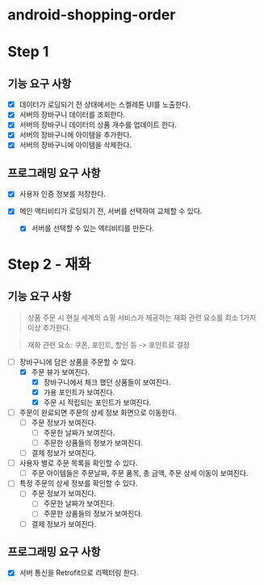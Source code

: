 # android-shopping-order
# Step 1
## 기능 요구 사항
- [x] 데이터가 로딩되기 전 상태에서는 스켈레톤 UI를 노출한다.
- [x] 서버의 장바구니 데이터를 조회한다.
- [x] 서버의 장바구니 데이터의 상품 개수를 업데이트 한다.
- [x] 서버의 장바구니에 아이템을 추가한다.
- [x] 서버의 장바구니에 아이템을 삭제한다.

## 프로그래밍 요구 사항
- [x] 사용자 인증 정보를 저장한다.
  
- [x] 메인 액티비티가 로딩되기 전, 서버를 선택하여 교체할 수 있다.
  - [x] 서버를 선택할 수 있는 액티비티를 만든다.

# Step 2 - 재화
## 기능 요구 사항
> 상품 주문 시 현실 세계의 쇼핑 서비스가 제공하는 재화 관련 요소를 최소 1가지 이상 추가한다.

> 재화 관련 요소: 쿠폰, 포인트, 할인 등 -> 포인트로 결정

- [ ] 장바구니에 담은 상품을 주문할 수 있다.
  - [x] 주문 뷰가 보여진다.
    - [x] 장바구니에서 체크 했던 상품들이 보여진다.
    - [x] 가용 포인트가 보여진다.
    - [x] 주문 시 적립되는 포인트가 보여진다.
- [ ] 주문이 완료되면 주문의 상세 정보 화면으로 이동한다.
  - [ ] 주문 정보가 보여진다.
    - [ ] 주문한 날짜가 보여진다. 
    - [ ] 주문한 상품들의 정보가 보여진다.
  - [ ] 결제 정보가 보여진다.
- [ ] 사용자 별로 주문 목록을 확인할 수 있다.
  - [ ] 주문 아이템들은 주문날짜, 주문 품목, 총 금액, 주문 상세 이동이 보여진다. 
- [ ] 특정 주문의 상세 정보를 확인할 수 있다.
  - [ ] 주문 정보가 보여진다.
    - [ ] 주문한 날짜가 보여진다.
    - [ ] 주문한 상품들의 정보가 보여진다.
  - [ ] 결제 정보가 보여진다.

## 프로그래밍 요구 사항
- [x] 서버 통신을 Retrofit으로 리펙터링 한다.
